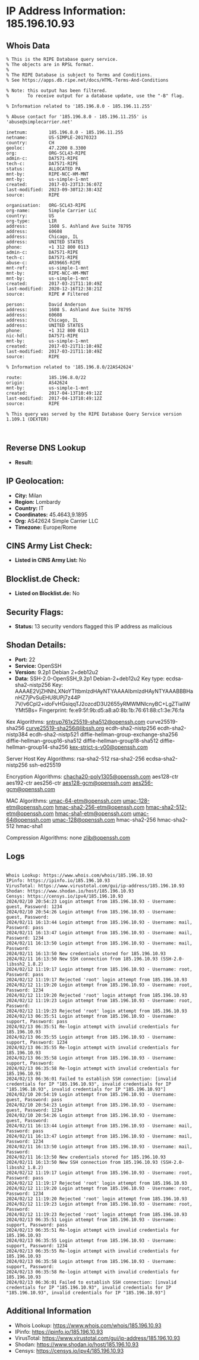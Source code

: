 # IP Address Information: 185.196.10.93

## Whois Data
```
% This is the RIPE Database query service.
% The objects are in RPSL format.
%
% The RIPE Database is subject to Terms and Conditions.
% See https://apps.db.ripe.net/docs/HTML-Terms-And-Conditions

% Note: this output has been filtered.
%       To receive output for a database update, use the "-B" flag.

% Information related to '185.196.8.0 - 185.196.11.255'

% Abuse contact for '185.196.8.0 - 185.196.11.255' is 'abuse@simplecarrier.net'

inetnum:        185.196.8.0 - 185.196.11.255
netname:        US-SIMPLE-20170323
country:        CH
geoloc:         47.2200 8.3300
org:            ORG-SCL43-RIPE
admin-c:        DA7571-RIPE
tech-c:         DA7571-RIPE
status:         ALLOCATED PA
mnt-by:         RIPE-NCC-HM-MNT
mnt-by:         us-simple-1-mnt
created:        2017-03-23T13:36:07Z
last-modified:  2023-09-30T12:38:43Z
source:         RIPE

organisation:   ORG-SCL43-RIPE
org-name:       Simple Carrier LLC
country:        US
org-type:       LIR
address:        1608 S. Ashland Ave Suite 78795
address:        60608
address:        Chicago, IL
address:        UNITED STATES
phone:          +1 312 800 0113
admin-c:        DA7571-RIPE
tech-c:         DA7571-RIPE
abuse-c:        AR39665-RIPE
mnt-ref:        us-simple-1-mnt
mnt-by:         RIPE-NCC-HM-MNT
mnt-by:         us-simple-1-mnt
created:        2017-03-21T11:10:49Z
last-modified:  2020-12-16T12:38:21Z
source:         RIPE # Filtered

person:         David Anderson
address:        1608 S. Ashland Ave Suite 78795
address:        60608
address:        Chicago, IL
address:        UNITED STATES
phone:          +1 312 800 0113
nic-hdl:        DA7571-RIPE
mnt-by:         us-simple-1-mnt
created:        2017-03-21T11:10:49Z
last-modified:  2017-03-21T11:10:49Z
source:         RIPE

% Information related to '185.196.8.0/22AS42624'

route:          185.196.8.0/22
origin:         AS42624
mnt-by:         us-simple-1-mnt
created:        2017-04-13T10:49:12Z
last-modified:  2017-04-13T10:49:12Z
source:         RIPE

% This query was served by the RIPE Database Query Service version 1.109.1 (DEXTER)



```
## Reverse DNS Lookup
- **Result:** 

## IP Geolocation:
- **City:** Milan
- **Region:** Lombardy
- **Country:** IT
- **Coordinates:** 45.4643,9.1895
- **Org:** AS42624 Simple Carrier LLC
- **Timezone:** Europe/Rome

## CINS Army List Check:
- **Listed in CINS Army List:** 
No

## Blocklist.de Check:
- **Listed on Blocklist.de:** 
No

## Security Flags:
- **Status:** 13 security vendors flagged this IP address as malicious

## Shodan Details:
- **Port:** 22
- **Service:** OpenSSH
- **Version:** 9.2p1 Debian 2+deb12u2
- **Data:** SSH-2.0-OpenSSH_9.2p1 Debian-2+deb12u2
Key type: ecdsa-sha2-nistp256
Key: AAAAE2VjZHNhLXNoYTItbmlzdHAyNTYAAAAIbmlzdHAyNTYAAABBBHanHZ7jPvSuEHU8UPj7z44P
7V/v6CpI2+idoFvHGsiqqTJ2ozcdD3U2655yRMWMNlcnyBC+LgZTiallWYMt5Bs=
Fingerprint: fe:e9:5f:9b:d5:a8:a0:8b:1b:76:61:88:c1:3e:76:fa

Kex Algorithms:
	sntrup761x25519-sha512@openssh.com
	curve25519-sha256
	curve25519-sha256@libssh.org
	ecdh-sha2-nistp256
	ecdh-sha2-nistp384
	ecdh-sha2-nistp521
	diffie-hellman-group-exchange-sha256
	diffie-hellman-group16-sha512
	diffie-hellman-group18-sha512
	diffie-hellman-group14-sha256
	kex-strict-s-v00@openssh.com

Server Host Key Algorithms:
	rsa-sha2-512
	rsa-sha2-256
	ecdsa-sha2-nistp256
	ssh-ed25519

Encryption Algorithms:
	chacha20-poly1305@openssh.com
	aes128-ctr
	aes192-ctr
	aes256-ctr
	aes128-gcm@openssh.com
	aes256-gcm@openssh.com

MAC Algorithms:
	umac-64-etm@openssh.com
	umac-128-etm@openssh.com
	hmac-sha2-256-etm@openssh.com
	hmac-sha2-512-etm@openssh.com
	hmac-sha1-etm@openssh.com
	umac-64@openssh.com
	umac-128@openssh.com
	hmac-sha2-256
	hmac-sha2-512
	hmac-sha1

Compression Algorithms:
	none
	zlib@openssh.com


## Logs
```

Whois Lookup: https://www.whois.com/whois/185.196.10.93
IPinfo: https://ipinfo.io/185.196.10.93
VirusTotal: https://www.virustotal.com/gui/ip-address/185.196.10.93
Shodan: https://www.shodan.io/host/185.196.10.93
Censys: https://censys.io/ipv4/185.196.10.93
2024/02/10 20:54:23 Login attempt from 185.196.10.93 - Username: guest, Password: 1234
2024/02/10 20:54:26 Login attempt from 185.196.10.93 - Username: guest, Password:
2024/02/11 16:13:44 Login attempt from 185.196.10.93 - Username: mail, Password: pass
2024/02/11 16:13:47 Login attempt from 185.196.10.93 - Username: mail, Password: 1234
2024/02/11 16:13:50 Login attempt from 185.196.10.93 - Username: mail, Password:
2024/02/11 16:13:50 New credentials stored for 185.196.10.93
2024/02/11 16:13:50 New SSH connection from 185.196.10.93 (SSH-2.0-libssh2_1.8.2)
2024/02/12 11:19:17 Login attempt from 185.196.10.93 - Username: root, Password: pass
2024/02/12 11:19:17 Rejected 'root' login attempt from 185.196.10.93
2024/02/12 11:19:20 Login attempt from 185.196.10.93 - Username: root, Password: 1234
2024/02/12 11:19:20 Rejected 'root' login attempt from 185.196.10.93
2024/02/12 11:19:23 Login attempt from 185.196.10.93 - Username: root, Password:
2024/02/12 11:19:23 Rejected 'root' login attempt from 185.196.10.93
2024/02/13 06:35:51 Login attempt from 185.196.10.93 - Username: support, Password: pass
2024/02/13 06:35:51 Re-login attempt with invalid credentials for 185.196.10.93
2024/02/13 06:35:55 Login attempt from 185.196.10.93 - Username: support, Password: 1234
2024/02/13 06:35:55 Re-login attempt with invalid credentials for 185.196.10.93
2024/02/13 06:35:58 Login attempt from 185.196.10.93 - Username: support, Password:
2024/02/13 06:35:58 Re-login attempt with invalid credentials for 185.196.10.93
2024/02/13 06:36:01 Failed to establish SSH connection: [invalid credentials for IP "185.196.10.93", invalid credentials for IP "185.196.10.93", invalid credentials for IP "185.196.10.93"]
2024/02/10 20:54:19 Login attempt from 185.196.10.93 - Username: guest, Password: pass
2024/02/10 20:54:23 Login attempt from 185.196.10.93 - Username: guest, Password: 1234
2024/02/10 20:54:26 Login attempt from 185.196.10.93 - Username: guest, Password:
2024/02/11 16:13:44 Login attempt from 185.196.10.93 - Username: mail, Password: pass
2024/02/11 16:13:47 Login attempt from 185.196.10.93 - Username: mail, Password: 1234
2024/02/11 16:13:50 Login attempt from 185.196.10.93 - Username: mail, Password:
2024/02/11 16:13:50 New credentials stored for 185.196.10.93
2024/02/11 16:13:50 New SSH connection from 185.196.10.93 (SSH-2.0-libssh2_1.8.2)
2024/02/12 11:19:17 Login attempt from 185.196.10.93 - Username: root, Password: pass
2024/02/12 11:19:17 Rejected 'root' login attempt from 185.196.10.93
2024/02/12 11:19:20 Login attempt from 185.196.10.93 - Username: root, Password: 1234
2024/02/12 11:19:20 Rejected 'root' login attempt from 185.196.10.93
2024/02/12 11:19:23 Login attempt from 185.196.10.93 - Username: root, Password:
2024/02/12 11:19:23 Rejected 'root' login attempt from 185.196.10.93
2024/02/13 06:35:51 Login attempt from 185.196.10.93 - Username: support, Password: pass
2024/02/13 06:35:51 Re-login attempt with invalid credentials for 185.196.10.93
2024/02/13 06:35:55 Login attempt from 185.196.10.93 - Username: support, Password: 1234
2024/02/13 06:35:55 Re-login attempt with invalid credentials for 185.196.10.93
2024/02/13 06:35:58 Login attempt from 185.196.10.93 - Username: support, Password:
2024/02/13 06:35:58 Re-login attempt with invalid credentials for 185.196.10.93
2024/02/13 06:36:01 Failed to establish SSH connection: [invalid credentials for IP "185.196.10.93", invalid credentials for IP "185.196.10.93", invalid credentials for IP "185.196.10.93"]

```
## Additional Information
- Whois Lookup: https://www.whois.com/whois/185.196.10.93
- IPinfo: https://ipinfo.io/185.196.10.93
- VirusTotal: https://www.virustotal.com/gui/ip-address/185.196.10.93
- Shodan: https://www.shodan.io/host/185.196.10.93
- Censys: https://censys.io/ipv4/185.196.10.93

